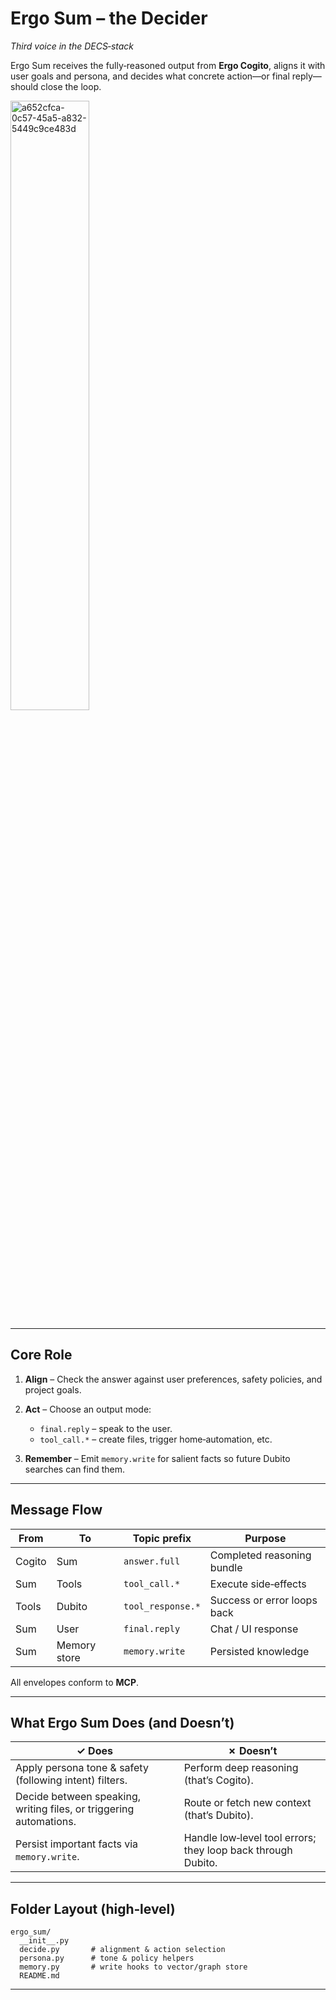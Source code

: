 # Ergo Sum – the Decider

*Third voice in the DECS‑stack*

Ergo Sum receives the fully‑reasoned output from **Ergo Cogito**, aligns it with user goals and persona, and decides what concrete action—or final reply—should close the loop.

<img width="50%" alt="a652cfca-0c57-45a5-a832-5449c9ce483d" src="https://github.com/user-attachments/assets/427ed964-f255-4cd8-aa33-b4ee7d2ed737" />

---

## Core Role

1. **Align**  – Check the answer against user preferences, safety policies, and project goals.
2. **Act**    – Choose an output mode:

   * `final.reply` – speak to the user.
   * `tool_call.*` – create files, trigger home‑automation, etc.
3. **Remember** – Emit `memory.write` for salient facts so future Dubito searches can find them.

---

## Message Flow

| From   | To           | Topic prefix      | Purpose                     |
| ------ | ------------ | ----------------- | --------------------------- |
| Cogito | Sum          | `answer.full`     | Completed reasoning bundle  |
| Sum    | Tools        | `tool_call.*`     | Execute side‑effects        |
| Tools  | Dubito       | `tool_response.*` | Success or error loops back |
| Sum    | User         | `final.reply`     | Chat / UI response          |
| Sum    | Memory store | `memory.write`    | Persisted knowledge         |

All envelopes conform to **MCP**.

---

## What Ergo Sum Does (and Doesn’t)

| ✓ Does | ✗ Doesn’t |
| ------ | --------- |
| Apply persona tone & safety (following intent) filters. | Perform deep reasoning (that’s Cogito). |
| Decide between speaking, writing files, or triggering automations. | Route or fetch new context (that’s Dubito). |
| Persist important facts via `memory.write`. | Handle low‑level tool errors; they loop back through Dubito. |

---

## Folder Layout (high‑level)

```
ergo_sum/
  __init__.py
  decide.py       # alignment & action selection
  persona.py      # tone & policy helpers
  memory.py       # write hooks to vector/graph store
  README.md
```

---

